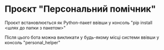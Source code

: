 # Проєкт "Персональний помічник"
Проєкт встановлюється як Python-пакет ввівши у консоль "pip install <шлях до папки з пакетом>"

Після цього бота можна викликати у будь-якому місці системи ввівши у консоль "personal_helper"

